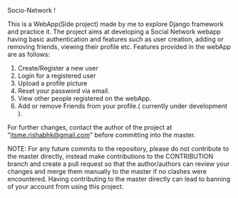 Socio-Network !

This is a WebApp(Side project) made by me to explore Django framework and practice it. The project aims at developing a Social Network webapp having basic authentication and features such as user creation, adding or removing friends, viewing their profile etc. Features provided in the webApp are as follows:

1. Create/Register a new user
2. Login for a registered user
3. Upload a profile picture
4. Reset your password via email.
5. View other people registered on the webApp.
6. Add or remove Friends from your profile.( currently under development ).

For further changes, contact the author of the project at "itsme.rishabhk@gmail.com" before committing into the master.


NOTE: For any future commits to the repository, please do not contribute to the master directly, instead make contributions to the CONTRIBUTION branch and create a pull request so that the author/authors can review your changes and merge them manually to the master if no clashes were encountered. Having contributing to the master directly can lead to banning of your account from using this project.
